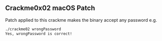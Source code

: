 ## Crackme0x02 macOS Patch

Patch applied to this crackme makes the binary accept any password e.g.

```bash
./crackme02 wrongPassword
Yes, wrongPassword is correct!
```

